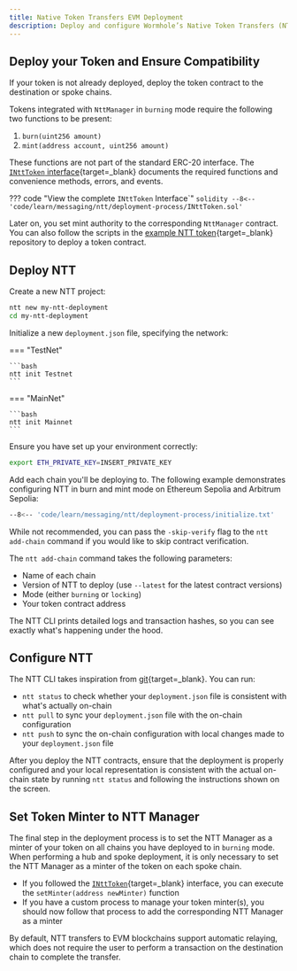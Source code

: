 ```yaml
---
title: Native Token Transfers EVM Deployment
description: Deploy and configure Wormhole’s Native Token Transfers (NTT) for EVM chains, including setup, token compatibility, mint/burn modes, and CLI usage.
---
```


## Deploy your Token and Ensure Compatibility

If your token is not already deployed, deploy the token contract to the destination or spoke chains.

Tokens integrated with `NttManager` in `burning` mode require the following two functions to be present:

1. `burn(uint256 amount)`
2. `mint(address account, uint256 amount)`

These functions are not part of the standard ERC-20 interface. The [`INttToken` interface](https://github.com/wormhole-foundation/example-native-token-transfers/blob/main/evm/src/interfaces/INttToken.sol){target=\_blank} documents the required functions and convenience methods, errors, and events.

??? code "View the complete `INttToken` Interface`"
    ```solidity
    --8<-- 'code/learn/messaging/ntt/deployment-process/INttToken.sol'
    ```

Later on, you set mint authority to the corresponding `NttManager` contract. You can also follow the scripts in the [example NTT token](https://github.com/wormhole-foundation/example-ntt-token){target=\_blank} repository to deploy a token contract.

## Deploy NTT

Create a new NTT project:

```bash
ntt new my-ntt-deployment
cd my-ntt-deployment
```

Initialize a new `deployment.json` file, specifying the network:

=== "TestNet"

    ```bash
    ntt init Testnet
    ```

=== "MainNet"

    ```bash
    ntt init Mainnet
    ```

Ensure you have set up your environment correctly: 

```bash
export ETH_PRIVATE_KEY=INSERT_PRIVATE_KEY
```

Add each chain you'll be deploying to. The following example demonstrates configuring NTT in burn and mint mode on Ethereum Sepolia and Arbitrum Sepolia:

```bash
--8<-- 'code/learn/messaging/ntt/deployment-process/initialize.txt'
```

While not recommended, you can pass the `-skip-verify` flag to the `ntt add-chain` command if you would like to skip contract verification.

The `ntt add-chain` command takes the following parameters:

- Name of each chain
- Version of NTT to deploy (use `--latest` for the latest contract versions)
- Mode (either `burning` or `locking`)
- Your token contract address

The NTT CLI prints detailed logs and transaction hashes, so you can see exactly what's happening under the hood.

## Configure NTT

The NTT CLI takes inspiration from [git](https://git-scm.com/){target=\_blank}. You can run:

- `ntt status` to check whether your `deployment.json` file is consistent with what's actually on-chain
- `ntt pull` to sync your `deployment.json` file with the on-chain configuration
- `ntt push` to sync the on-chain configuration with local changes made to your `deployment.json` file

After you deploy the NTT contracts, ensure that the deployment is properly configured and your local representation is consistent with the actual on-chain state by running `ntt status` and following the instructions shown on the screen.

## Set Token Minter to NTT Manager

The final step in the deployment process is to set the NTT Manager as a minter of your token on all chains you have deployed to in `burning` mode. When performing a hub and spoke deployment, it is only necessary to set the NTT Manager as a minter of the token on each spoke chain.

- If you followed the [`INttToken`](https://github.com/wormhole-foundation/example-native-token-transfers/blob/main/evm/src/interfaces/INttToken.sol){target=\_blank} interface, you can execute the `setMinter(address newMinter)` function
- If you have a custom process to manage your token minter(s), you should now follow that process to add the corresponding NTT Manager as a minter

By default, NTT transfers to EVM blockchains support automatic relaying, which does not require the user to perform a transaction on the destination chain to complete the transfer.
